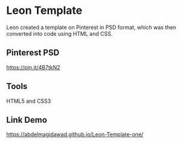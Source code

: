# Leon Template 
Leon created a template on Pinterest in PSD format, which was then converted into code using HTML and CSS.

## Pinterest PSD
https://pin.it/4B7tkN2

## Tools
HTML5 and CSS3

## Link Demo
https://abdelmagidawad.github.io/Leon-Template-one/

